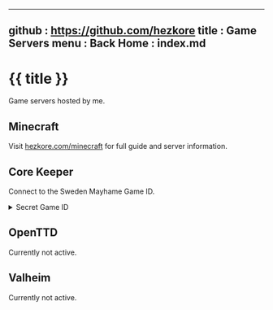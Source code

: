 -----------------------------------------------------------------------------
github  : https://github.com/hezkore
title   : Game Servers
menu    :
  Back Home  : index.md
-----------------------------------------------------------------------------

# {{ title }} 

Game servers hosted by me.

## Minecraft

Visit [hezkore.com/minecraft](https://hezkore.com/minecraft) for full guide and server information.

## Core Keeper

Connect to the Sweden Mayhame Game ID.

<details>
  <summary>Secret Game ID</summary>

  `kNQkUVm5ebdunTfeAwzuaXR7HtCG`
</details>

## OpenTTD

Currently not active.

## Valheim

Currently not active.
